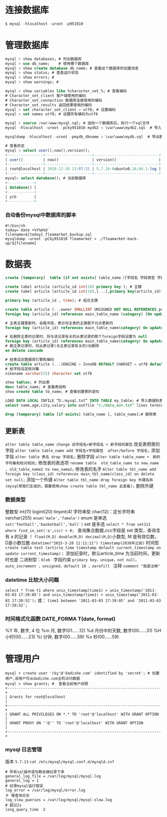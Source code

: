 # 连接数据库
```sql
$ mysql -hlocalhost -uroot -p951010
```

# 管理数据库
```sql
mysql > show databases; # 列出数据库
mysql > use db_name;    # 使用哪个数据库
mysql > show create database db_name; # 查看这个数据库的创建消息
mysql > show status; # 查查运行状态
mysql > show errors; #
mysql > show warnings; #

mysql > show variables like %character_set_%; # 查看编码
# Character_set_client 客户端使用的编码
# Character_set_connection 数据库连接使用的编码
# Character_set_results 返回结果使用的编码
mysql > set character_set_client = utf8; # 设置编码
mysql > set names utf8; # 设置所有编码为utf8

mysql > source /var/www/mysql.sql; # 选则一个数据库后，执行一个sql文件
mysql -hlocalhost -uroot -pCky951010 mydb2 < \var\www\mydb2.sql  # 导入数据到mydb2库

mysqldump -hlocalhost -uroot -pmydb_dbname > \var\www\mydb.sql  # 导出数据库mydb_dbname到文件

# 查看状态
mysql > select user(),now(),version();
+----------------+---------------------+-----------------------------+
| user()         | now()               | version()                   |
+----------------+---------------------+-----------------------------+
| root@localhost | 2016-12-28 13:07:31 | 5.7.16-0ubuntu0.16.04.1-log |
+----------------+---------------------+-----------------------------+
mysql> select database(); # 当前数据库
+------------+
| database() |
+------------+
| ycb        |
+------------+

```
### 自动备份mysql中数据库的脚本
```
#!/bin/sh
today=`date +%Y%m%d`
filename=${today}_fleamarket_backup.sql
mysqldump -uroot -pCky951010 fleamarket > ./fleamarket-back-up/${filename}
```

# 数据表
```sql
create [temporary]  table [if not exists] table_name（[字段名 字段类型 字段约束 注释] ，[字段名 字段类型 字段约束 注释]);

create tabel article (article_id int(10) primary key ); # 主键
create tabel article (article_id int(10),[...],primary key(article_id)); # 主键

primary key (article_id , time); # 组合主键

create table article (...owner SMALLINT UNSIGNED NOT NULL REFERENCES person(id)); # 外键
foreign key (article_id) references main_table_name (category) [On update][On delete]; # 外键

# 主表主键更新时，会报冲突，表示你主表的主键是不允许更新的
foreign key (article_id) references main_table_name(category) On update restrict;

# 在删除主表的记录时，将与该记录有关的从表记录的那个foreign字段设置为 null
foreign key (article_id) references main_table_name(category) On update On delete set null;
# 删主表记录时，将从表记录(与主表记录有关的)也删除
on delete cascade

# 给表设定数据库引擎和编码
create table article (...)ENGINE = InnoDB DEfAULT CHARSET = utf8 default character set utf8;
# 给字段设定校对集
nikename varchar(25) character set utf8

show tables; # 列出表
desc table_name; # 查看表结构
show create table tb_name; # 查看创建表的语句

LOAD DATA LOCAL INFILE “D:/mysql.txt” INTO TABLE my_table; # 导入数据到表
select name,age,city,salary into outfile "c:/data_out.txt" lines terminated by “/r/n” from person; # 导出到txt文件

drop [temporary] table [if exists] table_name [, table_name];# 删除表

```

## 更新表
`alter table table_name change 旧字段名+新字段名 + 新字段的属性`
改变表明里的字段
`alter table table_name add 字段名+字段属性  after/before 字段名;`
添加字段
`alter table 表名 drop 字段名;`
删除字段
`alter table table_name +　新的字符集和校对规则;`
修改表的表选项
`rename table  old_table_name to new_name , old_table_name2 to new_name2;`
修改表的名字
`Alter table tbl_name add foreign key (class_id) references main_tbl_name(class_id) on delete set null;`
添加一个外键
`Alter table tbl_name drop foreign key 外键名称(mysql帮我们生成的，需要使用show create table tbl_name 去查看);`
删除外键


### 数据类型
整数型 int(11)   bigint(20) tinyint(4)
字符串型 char(12)：定长字符串  varchar(255)
`enum('male','famale')` enum 是单选
`set('football','basketball','ball')` set 是多选
`select * from set111 where find_in_set('a',ccc) > 0; `
 查询集合数据,ccc字段是 set 类型，查询含有 a 的记录 ！
`float(M,D) double(M,D) decimal(M,D)`小数型, M 是有效位数，D是小数位数
`datetime("2015-3-28 11:11:11") timestamp(2038年之前)` 时间型
`create table test (article_time timestamp default current_timestamp on update current_timestamp)；`
添加纪录时，默认article_time 为当前时间，更新时也是
二进制型：`blob `
字段约束 `primary key，unique，not null，auto_increment ，unsigned，default 10 ，zerofill `
注释 `comment "我是注释"`

### datetime 比较大小问题
`select * from t1 where unix_timestamp(time1) > unix_timestamp('2011-03-03 17:39:05') and unix_timestamp(time1) < unix_timestamp('2011-03-03 17:39:52');`
或：
`time1 between '2011-03-03 17:39:05' and '2011-03-03 17:39:52';`

### 时间格式化函数 DATE_FORMA T(date, format)
%Y 年, 数字, 4 位
%m 月, 数字(01……12)
%d 月份中的天数, 数字(00……31)
%H 小时(00……23)
%i 分钟, 数字(00……59)
%s 秒(00……59)



# 管理用户
```
mysql > create user 'cky'@'dadishe.com' identified by 'secret'; # 创建用户,该用户可从dadishe.com主机访问数据
mysql > show grants; #  查看当前用户权限
+---------------------------------------------------------------------+
| Grants for root@localhost                                           |
+---------------------------------------------------------------------+
| GRANT ALL PRIVILEGES ON *.* TO 'root'@'localhost' WITH GRANT OPTION |
| GRANT PROXY ON ''@'' TO 'root'@'localhost' WITH GRANT OPTION        |
+---------------------------------------------------------------------+

```

### mysql 日志管理
版本 `5.7.13`
`cat /etc/mysql/mysql.conf.d/mysqld.cnf`
```
# 所有sql操作语句都会被纪录下来
general_log_file = /var/log/mysql/mysql.log
general_log = 1
# 纪录mysql运行错误
log_error = /var/log/mysql/error.log
＃ 慢查询日志
log_slow_queries = /var/log/mysql/mysql-slow.log
# 超过2s
long_query_time  2
```
